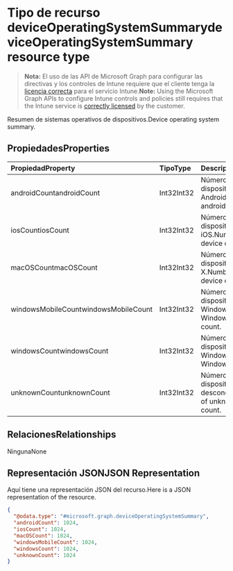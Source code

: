 # <a name="deviceoperatingsystemsummary-resource-type"></a><span data-ttu-id="debd2-101">Tipo de recurso deviceOperatingSystemSummary</span><span class="sxs-lookup"><span data-stu-id="debd2-101">deviceOperatingSystemSummary resource type</span></span>

> <span data-ttu-id="debd2-102">**Nota:** El uso de las API de Microsoft Graph para configurar las directivas y los controles de Intune requiere que el cliente tenga la [licencia correcta](https://go.microsoft.com/fwlink/?linkid=839381) para el servicio Intune.</span><span class="sxs-lookup"><span data-stu-id="debd2-102">**Note:** Using the Microsoft Graph APIs to configure Intune controls and policies still requires that the Intune service is [correctly licensed](https://go.microsoft.com/fwlink/?linkid=839381) by the customer.</span></span>

<span data-ttu-id="debd2-103">Resumen de sistemas operativos de dispositivos.</span><span class="sxs-lookup"><span data-stu-id="debd2-103">Device operating system summary.</span></span>
## <a name="properties"></a><span data-ttu-id="debd2-104">Propiedades</span><span class="sxs-lookup"><span data-stu-id="debd2-104">Properties</span></span>
|<span data-ttu-id="debd2-105">Propiedad</span><span class="sxs-lookup"><span data-stu-id="debd2-105">Property</span></span>|<span data-ttu-id="debd2-106">Tipo</span><span class="sxs-lookup"><span data-stu-id="debd2-106">Type</span></span>|<span data-ttu-id="debd2-107">Descripción</span><span class="sxs-lookup"><span data-stu-id="debd2-107">Description</span></span>|
|:---|:---|:---|
|<span data-ttu-id="debd2-108">androidCount</span><span class="sxs-lookup"><span data-stu-id="debd2-108">androidCount</span></span>|<span data-ttu-id="debd2-109">Int32</span><span class="sxs-lookup"><span data-stu-id="debd2-109">Int32</span></span>|<span data-ttu-id="debd2-110">Número del recuento de dispositivos Android.</span><span class="sxs-lookup"><span data-stu-id="debd2-110">Number of android device count.</span></span>|
|<span data-ttu-id="debd2-111">iosCount</span><span class="sxs-lookup"><span data-stu-id="debd2-111">iosCount</span></span>|<span data-ttu-id="debd2-112">Int32</span><span class="sxs-lookup"><span data-stu-id="debd2-112">Int32</span></span>|<span data-ttu-id="debd2-113">Número del recuento de dispositivos iOS.</span><span class="sxs-lookup"><span data-stu-id="debd2-113">Number of iOS device count.</span></span>|
|<span data-ttu-id="debd2-114">macOSCount</span><span class="sxs-lookup"><span data-stu-id="debd2-114">macOSCount</span></span>|<span data-ttu-id="debd2-115">Int32</span><span class="sxs-lookup"><span data-stu-id="debd2-115">Int32</span></span>|<span data-ttu-id="debd2-116">Número del recuento de dispositivos Mac OS X.</span><span class="sxs-lookup"><span data-stu-id="debd2-116">Number of Mac OS X device count.</span></span>|
|<span data-ttu-id="debd2-117">windowsMobileCount</span><span class="sxs-lookup"><span data-stu-id="debd2-117">windowsMobileCount</span></span>|<span data-ttu-id="debd2-118">Int32</span><span class="sxs-lookup"><span data-stu-id="debd2-118">Int32</span></span>|<span data-ttu-id="debd2-119">Número del recuento de dispositivos móviles Windows.</span><span class="sxs-lookup"><span data-stu-id="debd2-119">Number of Windows mobile device count.</span></span>|
|<span data-ttu-id="debd2-120">windowsCount</span><span class="sxs-lookup"><span data-stu-id="debd2-120">windowsCount</span></span>|<span data-ttu-id="debd2-121">Int32</span><span class="sxs-lookup"><span data-stu-id="debd2-121">Int32</span></span>|<span data-ttu-id="debd2-122">Número del recuento de dispositivos Windows.</span><span class="sxs-lookup"><span data-stu-id="debd2-122">Number of Windows device count.</span></span>|
|<span data-ttu-id="debd2-123">unknownCount</span><span class="sxs-lookup"><span data-stu-id="debd2-123">unknownCount</span></span>|<span data-ttu-id="debd2-124">Int32</span><span class="sxs-lookup"><span data-stu-id="debd2-124">Int32</span></span>|<span data-ttu-id="debd2-125">Número del recuento de dispositivos desconocidos.</span><span class="sxs-lookup"><span data-stu-id="debd2-125">Number of unknown device count.</span></span>|

## <a name="relationships"></a><span data-ttu-id="debd2-126">Relaciones</span><span class="sxs-lookup"><span data-stu-id="debd2-126">Relationships</span></span>
<span data-ttu-id="debd2-127">Ninguna</span><span class="sxs-lookup"><span data-stu-id="debd2-127">None</span></span>
## <a name="json-representation"></a><span data-ttu-id="debd2-128">Representación JSON</span><span class="sxs-lookup"><span data-stu-id="debd2-128">JSON Representation</span></span>
<span data-ttu-id="debd2-129">Aquí tiene una representación JSON del recurso.</span><span class="sxs-lookup"><span data-stu-id="debd2-129">Here is a JSON representation of the resource.</span></span>
<!--{
  "blockType": "resource",
  "@odata.type": "microsoft.graph.deviceOperatingSystemSummary"
}-->
``` json
{
  "@odata.type": "#microsoft.graph.deviceOperatingSystemSummary",
  "androidCount": 1024,
  "iosCount": 1024,
  "macOSCount": 1024,
  "windowsMobileCount": 1024,
  "windowsCount": 1024,
  "unknownCount": 1024
}
```








